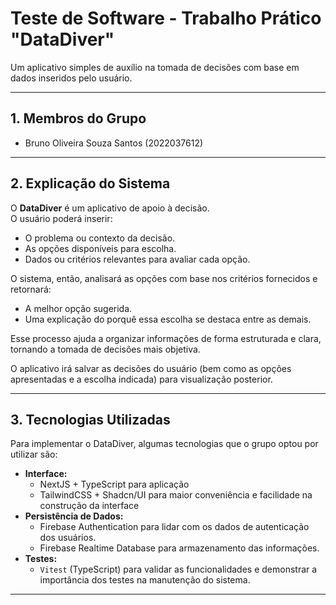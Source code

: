 # Teste de Software - Trabalho Prático "DataDiver"

Um aplicativo simples de auxílio na tomada de decisões com base em dados inseridos pelo usuário.

---

## 1. Membros do Grupo
- Bruno Oliveira Souza Santos (2022037612)

---

## 2. Explicação do Sistema
O **DataDiver** é um aplicativo de apoio à decisão.  
O usuário poderá inserir:
- O problema ou contexto da decisão.
- As opções disponíveis para escolha.
- Dados ou critérios relevantes para avaliar cada opção.

O sistema, então, analisará as opções com base nos critérios fornecidos e retornará:
- A melhor opção sugerida.
- Uma explicação do porquê essa escolha se destaca entre as demais.

Esse processo ajuda a organizar informações de forma estruturada e clara, tornando a tomada de decisões mais objetiva.

O aplicativo irá salvar as decisões do usuário (bem como as opções apresentadas e a escolha indicada) para visualização posterior.

---

## 3. Tecnologias Utilizadas
Para implementar o DataDiver, algumas tecnologias que o grupo optou por utilizar são:

- **Interface:**
  - NextJS + TypeScript para aplicação
  - TailwindCSS + Shadcn/UI para maior conveniência e facilidade na construção da interface
- **Persistência de Dados:**
  - Firebase Authentication para lidar com os dados de autenticação dos usuários. 
  - Firebase Realtime Database para armazenamento das informações.
- **Testes:**  
  - `Vitest` (TypeScript) para validar as funcionalidades e demonstrar a importância dos testes na manutenção do sistema.

---
